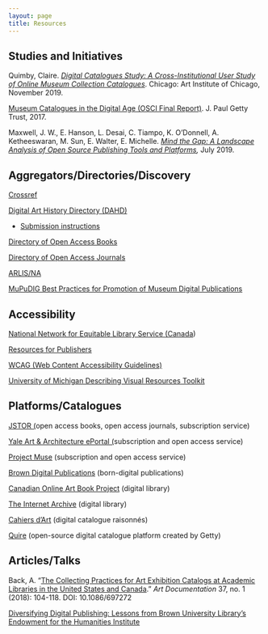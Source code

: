 ```yaml
---
layout: page
title: Resources
---
```

## **Studies and Initiatives**

Quimby, Claire. *[Digital Catalogues Study: A Cross-Institutional User Study of Online Museum Collection Catalogues](https://digpublishing.github.io/catalogues-study/.)*. Chicago: Art Institute of Chicago, November 2019. 

[Museum Catalogues in the Digital Age (OSCI Final Report)](https://www.getty.edu/publications/osci-report/). J. Paul Getty Trust, 2017. 

Maxwell, J. W., E. Hanson, L. Desai, C. Tiampo, K. O’Donnell, A. Ketheeswaran, M. Sun, E. Walter, E. Michelle.  *[Mind the Gap: A Landscape Analysis of Open Source Publishing Tools and Platforms](https://doi.org/10.21428/6bc8b38c.2e2f6c3f),* July 2019. 



## Aggregators/Directories/Discovery

[Crossref ](https://www.crossref.org/)

[Digital Art History Directory (DAHD)](https://dahd.hcommons.org/)

* [Submission instructions](https://dahd.hcommons.org/submission-instructions/) 

[Directory of Open Access Books](https://www.doabooks.org/)

[Directory of Open Access Journals](https://doaj.org/)

[ARLIS/NA](https://www.arlisna.org/) 

[MuPuDIG Best Practices for Promotion of Museum Digital Publications](https://digpublishing.github.io/best-practices)



## Accessibility

[National Network for Equitable Library Service (Canada](https://nnels.ca/)) 

[Resources for Publishers](https://nnels.ca/accessible-books)

[WCAG (Web Content Accessibility Guidelines)](https://www.w3.org/WAI/standards-guidelines/wcag/)

[University of Michigan Describing Visual Resources Toolkit](https://describingvisualresources.org/)



## Platforms/Catalogues

[JSTOR (](https://www.jstor.org/)open access books, open access journals, subscription service)

[Yale Art & Architecture ePortal (](https://aaeportal.com/home)subscription and open access service)

[Project Muse](https://muse.jhu.edu/) (subscription and open access service)

[Brown Digital Publications](https://library.brown.edu/create/digitalpublications/) (born-digital publications)

[Canadian Online Art Book Project](https://www.aci-iac.ca/art-books/) (digital library)

[The Internet Archive](https://archive.org/) (digital library)

[Cahiers d’Art](https://cahiersdartinstitute.org/) (digital catalogue raisonnés)

[Quire](https://quire.getty.edu/) (open-source digital catalogue platform created by Getty)



## Articles/Talks

Back, A. “[The Collecting Practices for Art Exhibition Catalogs at Academic Libraries in the United States and Canada](https://www.journals.uchicago.edu/doi/10.1086/697272).” *Art Documentation* 37, no. 1 (2018): 104-118. DOI: 10.1086/697272 

[Diversifying Digital Publishing: Lessons from Brown University Library’s Endowment for the Humanities Institute](https://www.cni.org/topics/digital-humanities/diversifying-digital-publishing-lessons-from-brown-university-librarys-national-endowment-for-the-humanities-institute)
